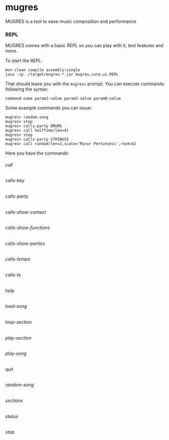 # mugres
MUGRES is a tool to ease music composition and performance

### REPL
MUGRES comes with a basic REPL so you can play with it, test features and more.

To start the REPL:

    mvn clean compile assembly:single
    java -cp ./target/mugres-*.jar mugres.core.ui.REPL

That should leave you with the `mugres>` prompt. You can execute commands following the syntax:

    command-name param1-value param2-value paramN-value

Some example commands you can issue:

    mugres> random-song        
    mugres> stop    
    mugres> calls-party DRUMS
    mugres> call halfTime(len=4)
    mugres> stop    
    mugres> calls-party STRINGS1
    mugres> call random(len=2,scale='Minor Pentatonic',root=G)

Here you have the commands:

###### call
###### calls-key
###### calls-party
###### calls-show-context
###### calls-show-functions
###### calls-show-parties
###### calls-tempo
###### calls-ts
###### help
###### load-song
###### loop-section
###### play-section
###### play-song
###### quit
###### random-song
###### sections
###### status
###### stop    
